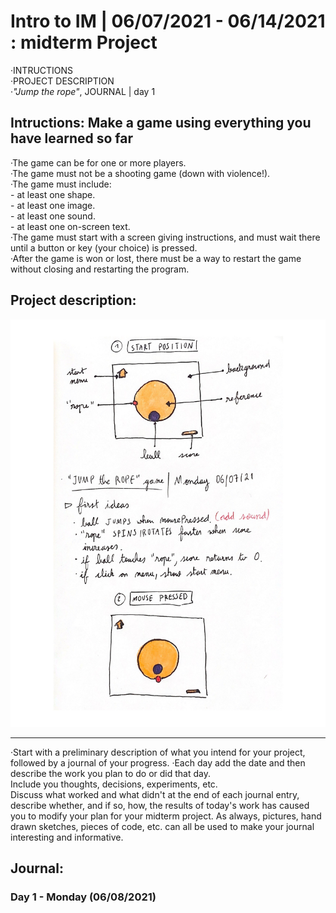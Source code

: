 # Intro to IM | 06/07/2021 - 06/14/2021  : midterm Project

·INTRUCTIONS  
·PROJECT DESCRIPTION  
·_"Jump the rope"_, JOURNAL | day 1  

## Intructions: Make a game using everything you have learned so far

  ·The game can be for one or more players.  
  ·The game must not be a shooting game (down with violence!).  
  ·The game must include:  
     - at least one shape.  
     - at least one image.  
     - at least one sound.  
     - at least one on-screen text.  
  ·The game must start with a screen giving instructions, and must wait there until a button or key (your choice) is pressed.  
  ·After the game is won or lost, there must be a way to restart the game without closing and restarting the program.  

## Project description:

<img src="concept.jpg" width="800" />

-----------------------------------
·Start with a preliminary description of what you intend for your project, followed by a journal of your progress. 
·Each day add the date and then describe the work you plan to do or did that day.  
Include you thoughts, decisions, experiments, etc.  
Discuss what worked and what didn't at the end of each journal entry,   
describe whether, and if so, how, the results of today's work has caused you to modify your plan for your midterm project. 
As always, pictures, hand drawn sketches, pieces of code, etc. can all be used to make your journal interesting and informative.

## Journal:

### Day 1 - Monday (06/08/2021)


